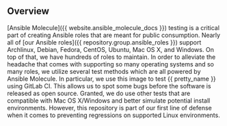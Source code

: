 ## Overview

[Ansible Molecule]({{ website.ansible_molecule_docs }}) testing is a critical part of creating Ansible roles that are meant for public consumption. Nearly all of [our Ansible roles]({{ repository.group.ansible_roles }}) support Archlinux, Debian, Fedora, CentOS, Ubuntu, Mac OS X, and Windows. On top of that, we have hundreds of roles to maintain. In order to alleviate the headache that comes with supporting so many operating systems and so many roles, we utilize several test methods which are all powered by Ansible Molecule. In particular, we use this image to test {{ pretty_name }} using GitLab CI. This allows us to spot some bugs before the software is released as open source. Granted, we do use other tests that are compatible with Mac OS X/Windows and better simulate potential install environments. However, this repository is part of our first line of defense when it comes to preventing regressions on supported Linux environments.
